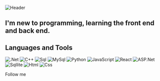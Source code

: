 ![Header]()

## I'm new to programming, learning the front end and back end.

## Languages and Tools

![.Net](https://img.shields.io/badge/-Framework-090909?style=for-the-badge&logo=.net&logocolor=dba50f)
![C++](https://img.shields.io/badge/-C++-090909?style=for-the-badge&logo=C&logocolor=ad820c)
![Sql](https://img.shields.io/badge/-Sql-090909?style=for-the-badge&logo=mysql&logocolor=ad820c)
![MySql](https://img.shields.io/badge/-MySql-090909?style=for-the-badge&logo=mysql&logocolor=ad820c)
![Python](https://img.shields.io/badge/-Python-090909?style=for-the-badge&logo=Python&logocolor=ad820c)
![JavaScript](https://img.shields.io/badge/-JavaScript-090909?style=for-the-badge&logo=JavaScript&logocolor=ad820c)
![React](https://img.shields.io/badge/-React-090909?style=for-the-badge&logo=React&logocolor=ad820c)
![ASP.Net](https://img.shields.io/badge/-ASP.Net-090909?style=for-the-badge&logo=ASP&logocolor=ad820c)
![Sqllite](https://img.shields.io/badge/-Sqllite-090909?style=for-the-badge&logo=MYSql&logocolor=ad820c)
![Html](https://img.shields.io/badge/-HTMl-090909?style=for-the-badge&logo=HTMl&logocolor=ad820c)
![Css](https://img.shields.io/badge/-cSS-090909?style=for-the-badge&logo=CSS&logocolor=ad820c)

Follow me
